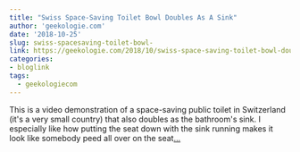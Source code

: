 ```yaml
---
title: "Swiss Space-Saving Toilet Bowl Doubles As A Sink"
author: 'geekologie.com'
date: '2018-10-25'
slug: swiss-spacesaving-toilet-bowl-
link: https://geekologie.com/2018/10/swiss-space-saving-toilet-bowl-doubles-a.php
categories:
- bloglink
tags:
  - geekologiecom
---
```


This is a video demonstration of a space-saving public toilet in Switzerland (it's a very small country) that also doubles as the bathroom's sink. I especially like how putting the seat down with the sink running makes it look like somebody peed all over on the seat[... <i class="fas fa-external-link-alt"></i>](https://geekologie.com/2018/10/swiss-space-saving-toilet-bowl-doubles-a.php)


